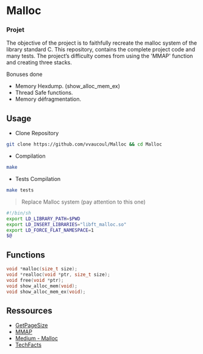 # Malloc

### Projet

The objective of the project is to faithfully recreate the malloc system of the library standard C.
This repository, contains the complete project code and many tests.
The project’s difficulty comes from using the 'MMAP' function and creating three stacks.

Bonuses done

- Memory Hexdump. (show_alloc_mem_ex)
- Thread Safe functions.
- Memory défragmentation.

## Usage

- Clone Repository
```bash
git clone https://github.com/vvaucoul/Malloc && cd Malloc
```

- Compilation
```bash
make
```

- Tests Compilation
```bash
make tests
```

> Replace Malloc system (pay attention to this one)
```bash
#!/bin/sh
export LD_LIBRARY_PATH=$PWD
export LD_INSERT_LIBRARIES="libft_malloc.so"
export LD_FORCE_FLAT_NAMESPACE=1
$@
```

## Functions

```C
void *malloc(size_t size);
void *realloc(void *ptr, size_t size);
void free(void *ptr);
void show_alloc_mem(void);
void show_alloc_mem_ex(void);
```

## Ressources

- [GetPageSize](https://man7.org/linux/man-pages/man2/getpagesize.2.html)
- [MMAP](https://man7.org/linux/man-pages/man2/mmap.2.html)
- [Medium - Malloc](https://medium.com/a-42-journey/how-to-create-your-own-malloc-library-b86fedd39b96)
- [TechFacts](https://tharikasblogs.blogspot.com/p/how-to-write-your-own-malloc-and-free.html) 
